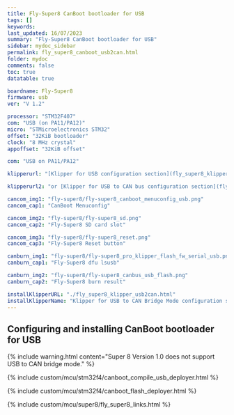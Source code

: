 ```yaml
---
title: Fly-Super8 CanBoot bootloader for USB
tags: []
keywords: 
last_updated: 16/07/2023
summary: "Fly-Super8 CanBoot bootloader for USB"
sidebar: mydoc_sidebar
permalink: fly_super8_canboot_usb2can.html
folder: mydoc
comments: false
toc: true
datatable: true

boardname: Fly-Super8
firmware: usb
ver: "V 1.2" 

processor: "STM32F407"
com: "USB (on PA11/PA12)"
micro: "STMicroelectronics STM32"
offset: "32KiB bootloader"
clock: "8 MHz crystal"
appoffset: "32KiB offset"

com: "USB on PA11/PA12"

klipperurl: "[Klipper for USB configuration section](fly_super8_klipper_usb.html)"

klipperurl2: "or [Klipper for USB to CAN bus configuration section](fly_super8_klipper_usbtocan.html)"

cancom_img1: "fly-super8/fly-super8_canboot_menuconfig_usb.png"
cancom_cap1: "CanBoot Menuconfig"

cancom_img2: "fly-super8/fly-super8_sd.png"
cancom_cap2: "Fly-Super8 SD card slot"

cancom_img3: "fly-super8/fly-super8_reset.png"
cancom_cap3: "Fly-Super8 Reset button"

canburn_img1: "fly-super8/fly-super8_pro_klipper_flash_fw_serial_usb.png"
canburn_cap1: "Fly-Super8 dfu lsusb"

canburn_img2: "fly-super8/fly-super8_canbus_usb_flash.png"
canburn_cap2: "Fly-Super8 burn result"

installKlipperURL: "./fly_super8_klipper_usb2can.html"
installKlipperName: "Klipper for USB to CAN Bridge Mode configuration section"
---
```


## Configuring and installing CanBoot bootloader for USB

{% include warning.html content="Super 8 Version 1.0 does not support USB to CAN bridge mode." %}

{% include custom/mcu/stm32f4/canboot_compile_usb_deployer.html %}

{% include custom/mcu/stm32f4/canboot_flash_deployer.html %}

{% include custom/mcu/super8/fly_super8_links.html %}

